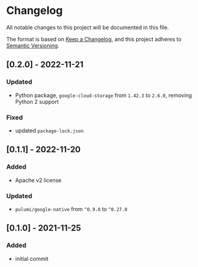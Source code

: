 # Changelog
All notable changes to this project will be documented in this file.

The format is based on [Keep a Changelog](https://keepachangelog.com/en/1.0.0/),
and this project adheres to [Semantic Versioning](https://semver.org/spec/v2.0.0.html).

## [0.2.0] - 2022-11-21
### Updated
- Python package, `google-cloud-storage` from `1.42.3` to `2.6.0`, removing Python 2 support
### Fixed
- updated `package-lock.json`

## [0.1.1] - 2022-11-20
### Added
- Apache v2 license
### Updated
- `pulumi/google-native` from `^0.9.0` to `^0.27.0`

## [0.1.0] - 2021-11-25
### Added
- initial commit
